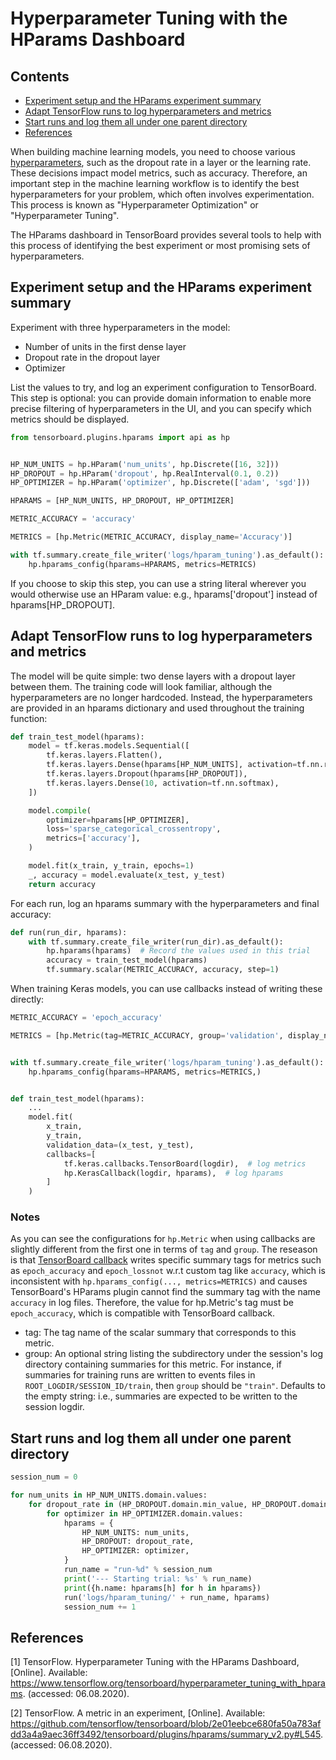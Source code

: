 # Hyperparameter Tuning with the HParams Dashboard <!-- omit in toc -->

## Contents <!-- omit in toc -->

- [Experiment setup and the HParams experiment summary](#experiment-setup-and-the-hparams-experiment-summary)
- [Adapt TensorFlow runs to log hyperparameters and metrics](#adapt-tensorflow-runs-to-log-hyperparameters-and-metrics)
- [Start runs and log them all under one parent directory](#start-runs-and-log-them-all-under-one-parent-directory)
- [References](#references)

When building machine learning models, you need to choose various [hyperparameters](<https://en.wikipedia.org/wiki/Hyperparameter_(machine_learning)>), such as the dropout rate in a layer or the learning rate. These decisions impact model metrics, such as accuracy. Therefore, an important step in the machine learning workflow is to identify the best hyperparameters for your problem, which often involves experimentation. This process is known as "Hyperparameter Optimization" or "Hyperparameter Tuning".

The HParams dashboard in TensorBoard provides several tools to help with this process of identifying the best experiment or most promising sets of hyperparameters.

## Experiment setup and the HParams experiment summary

Experiment with three hyperparameters in the model:

- Number of units in the first dense layer
- Dropout rate in the dropout layer
- Optimizer

List the values to try, and log an experiment configuration to TensorBoard. This step is optional: you can provide domain information to enable more precise filtering of hyperparameters in the UI, and you can specify which metrics should be displayed.

```python
from tensorboard.plugins.hparams import api as hp


HP_NUM_UNITS = hp.HParam('num_units', hp.Discrete([16, 32]))
HP_DROPOUT = hp.HParam('dropout', hp.RealInterval(0.1, 0.2))
HP_OPTIMIZER = hp.HParam('optimizer', hp.Discrete(['adam', 'sgd']))

HPARAMS = [HP_NUM_UNITS, HP_DROPOUT, HP_OPTIMIZER]

METRIC_ACCURACY = 'accuracy'

METRICS = [hp.Metric(METRIC_ACCURACY, display_name='Accuracy')]

with tf.summary.create_file_writer('logs/hparam_tuning').as_default():
    hp.hparams_config(hparams=HPARAMS, metrics=METRICS)
```

If you choose to skip this step, you can use a string literal wherever you would otherwise use an HParam value: e.g., hparams['dropout'] instead of hparams[HP_DROPOUT].

## Adapt TensorFlow runs to log hyperparameters and metrics

The model will be quite simple: two dense layers with a dropout layer between them. The training code will look familiar, although the hyperparameters are no longer hardcoded. Instead, the hyperparameters are provided in an hparams dictionary and used throughout the training function:

```python
def train_test_model(hparams):
    model = tf.keras.models.Sequential([
        tf.keras.layers.Flatten(),
        tf.keras.layers.Dense(hparams[HP_NUM_UNITS], activation=tf.nn.relu),
        tf.keras.layers.Dropout(hparams[HP_DROPOUT]),
        tf.keras.layers.Dense(10, activation=tf.nn.softmax),
    ])

    model.compile(
        optimizer=hparams[HP_OPTIMIZER],
        loss='sparse_categorical_crossentropy',
        metrics=['accuracy'],
    )

    model.fit(x_train, y_train, epochs=1)
    _, accuracy = model.evaluate(x_test, y_test)
    return accuracy
```

For each run, log an hparams summary with the hyperparameters and final accuracy:

```python
def run(run_dir, hparams):
    with tf.summary.create_file_writer(run_dir).as_default():
        hp.hparams(hparams)  # Record the values used in this trial
        accuracy = train_test_model(hparams)
        tf.summary.scalar(METRIC_ACCURACY, accuracy, step=1)
```

When training Keras models, you can use callbacks instead of writing these directly:

```python
METRIC_ACCURACY = 'epoch_accuracy'

METRICS = [hp.Metric(tag=METRIC_ACCURACY, group='validation', display_name='Accuracy')]


with tf.summary.create_file_writer('logs/hparam_tuning').as_default():
    hp.hparams_config(hparams=HPARAMS, metrics=METRICS,)


def train_test_model(hparams):
    ...
    model.fit(
        x_train,
        y_train,
        validation_data=(x_test, y_test),
        callbacks=[
            tf.keras.callbacks.TensorBoard(logdir),  # log metrics
            hp.KerasCallback(logdir, hparams),  # log hparams
        ]
    )
```

### Notes <!-- omit in toc -->

As you can see the configurations for `hp.Metric` when using callbacks are slightly different from the first one in terms of `tag` and `group`. The reseason is that [TensorBoard callback](https://www.tensorflow.org/api_docs/python/tf/keras/callbacks/TensorBoard) writes specific summary tags for metrics such as `epoch_accuracy` and `epoch_lossnot` w.r.t custom tag like `accuracy`, which is inconsistent with `hp.hparams_config(..., metrics=METRICS)` and causes TensorBoard's HParams plugin cannot find the summary tag with the name `accuracy` in log files.
Therefore, the value for hp.Metric's tag must be `epoch_accuracy`, which is compatible with TensorBoard callback.

- tag: The tag name of the scalar summary that corresponds to this metric.
- group: An optional string listing the subdirectory under the session's log directory containing summaries for this metric. For instance, if summaries for training runs are written to events files in `ROOT_LOGDIR/SESSION_ID/train`, then `group` should be `"train"`. Defaults to the empty string: i.e., summaries are expected to be written to the session logdir.

## Start runs and log them all under one parent directory

```python
session_num = 0

for num_units in HP_NUM_UNITS.domain.values:
    for dropout_rate in (HP_DROPOUT.domain.min_value, HP_DROPOUT.domain.max_value):
        for optimizer in HP_OPTIMIZER.domain.values:
            hparams = {
                HP_NUM_UNITS: num_units,
                HP_DROPOUT: dropout_rate,
                HP_OPTIMIZER: optimizer,
            }
            run_name = "run-%d" % session_num
            print('--- Starting trial: %s' % run_name)
            print({h.name: hparams[h] for h in hparams})
            run('logs/hparam_tuning/' + run_name, hparams)
            session_num += 1
```

## References

[1] TensorFlow. Hyperparameter Tuning with the HParams Dashboard, [Online]. Available: https://www.tensorflow.org/tensorboard/hyperparameter_tuning_with_hparams. (accessed: 06.08.2020).

[2] TensorFlow. A metric in an experiment, [Online]. Available: https://github.com/tensorflow/tensorboard/blob/2e01eebce680fa50a783afdd3a4a9aec36ff3492/tensorboard/plugins/hparams/summary_v2.py#L545. (accessed: 06.08.2020).
